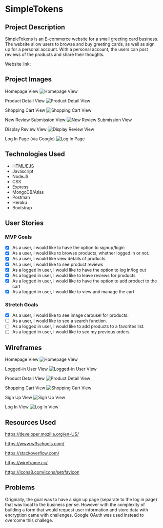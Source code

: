 # SimpleTokens 

## Project Description 

SimpleTokens is an E-commerce website for a small greeting card business. The website allow users to browse and buy greeting cards, as well as sign up for a personal account. With a personal account, the users can post reviews of the products and share their thoughts.

Website link: 

## Project Images 
Homepage View
![Homepage View](./assets/project-images/homepage.png) 

Product Detail View
![Product Detail View](./assets/project-images/product-detail-page.png)

Shopping Cart View
![Shopping Cart View](./assets/project-images/shopping-cart-page.png)

New Review Submission View
![New Review Submission View](./assets/project-images/new-review-submission-page.png)

Display Review View
![Display Review View](./assets/project-images/show-review-page.png)

Log In Page (via Google)
![Log In Page](./assets/project-images/log-in-page.png)
## Technologies Used
- HTML/EJS
- Javascript
- NodeJS
- CSS
- Express
- MongoDB/Atlas
- Postman
- Heroku
- Bootstrap
## User Stories 
### MVP Goals 
- [x] As a user, I would like to have the option to signup/login
- [x] As a user, I would like to browse products, whether logged in or not.
- [x] As a user, I would like view details of products
- [x] As a user, I would like to see product reviews
- [x] As a logged in user,  I would like to have the option to log in/log out
- [x]  As a logged in user, I would like to leave reviews for products
- [x] As a logged in user, I would like to have the option to add product to the cart
- [x] As a logged in user,  I would like to view and manage the cart

### Stretch Goals 
- [x] As a user, I would like to see image carousel for products.
- [ ] As a user, I would like to see a search function.
- [ ] As a logged in user, I would like to add products to a favorites list.
- [ ] As a logged in user, I would like to see my previous orders.
## Wireframes 
Homepage View
![Homepage View](./assets/wireframes/Wireframe%201%20-%20Homepage%20View.png)

Logged-in User View 
![Logged-in User View](./assets/wireframes/Wireframe%202%20-%20Logged%20in%20User%20View.png)

Product Detail View 
![Product Detail View](./assets/wireframes/Wireframe%203%20-%20Product%20Detail%20View.png)

Shopping Cart View
![Shopping Cart View](./assets/wireframes/Wireframe%204%20-%20Shopping%20Cart%20View.png)

Sign Up View 
![Sign Up View](./assets/wireframes/Wireframe%205%20-%20Sign%20Up%20View%20.png)

Log In View 
![Log In View](./assets/wireframes/Wireframe%206%20-%20Log%20In%20View.png)

## Resources Used
https://developer.mozilla.org/en-US/

https://www.w3schools.com/

https://stackoverflow.com/

https://wireframe.cc/

https://icons8.com/icons/set/favicon

## Problems 
Originally, the goal was to have a sign up page (separate to the log in page) that was local to the business per se. However with the complexity of building a form that would request user information and store data with encryption came with challenges. Google OAuth was used instead to overcome this challege. 